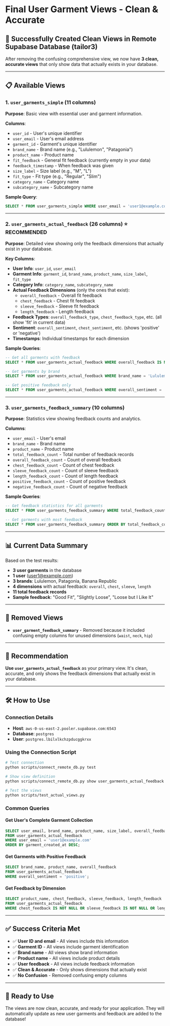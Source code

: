# Final User Garment Views - Clean & Accurate

## 🎉 **Successfully Created Clean Views in Remote Supabase Database (tailor3)**

After removing the confusing comprehensive view, we now have **3 clean, accurate views** that only show data that actually exists in your database.

---

## 📋 **Available Views**

### **1. `user_garments_simple`** (11 columns)
**Purpose**: Basic view with essential user and garment information.

**Columns**:
- `user_id` - User's unique identifier
- `user_email` - User's email address  
- `garment_id` - Garment's unique identifier
- `brand_name` - Brand name (e.g., "Lululemon", "Patagonia")
- `product_name` - Product name
- `fit_feedback` - General fit feedback (currently empty in your data)
- `feedback_timestamp` - When feedback was given
- `size_label` - Size label (e.g., "M", "L")
- `fit_type` - Fit type (e.g., "Regular", "Slim")
- `category_name` - Category name
- `subcategory_name` - Subcategory name

**Sample Query**:
```sql
SELECT * FROM user_garments_simple WHERE user_email = 'user1@example.com';
```

---

### **2. `user_garments_actual_feedback`** (26 columns) ⭐ **RECOMMENDED**
**Purpose**: Detailed view showing only the feedback dimensions that actually exist in your database.

**Key Columns**:
- **User Info**: `user_id`, `user_email`
- **Garment Info**: `garment_id`, `brand_name`, `product_name`, `size_label`, `fit_type`
- **Category Info**: `category_name`, `subcategory_name`
- **Actual Feedback Dimensions** (only the ones that exist):
  - `overall_feedback` - Overall fit feedback
  - `chest_feedback` - Chest fit feedback  
  - `sleeve_feedback` - Sleeve fit feedback
  - `length_feedback` - Length feedback
- **Feedback Types**: `overall_feedback_type`, `chest_feedback_type`, etc. (all show 'fit' in current data)
- **Sentiment**: `overall_sentiment`, `chest_sentiment`, etc. (shows 'positive' or 'negative')
- **Timestamps**: Individual timestamps for each dimension

**Sample Queries**:
```sql
-- Get all garments with feedback
SELECT * FROM user_garments_actual_feedback WHERE overall_feedback IS NOT NULL;

-- Get garments by brand
SELECT * FROM user_garments_actual_feedback WHERE brand_name = 'Lululemon';

-- Get positive feedback only
SELECT * FROM user_garments_actual_feedback WHERE overall_sentiment = 'positive';
```

---

### **3. `user_garments_feedback_summary`** (10 columns)
**Purpose**: Statistics view showing feedback counts and analytics.

**Columns**:
- `user_email` - User's email
- `brand_name` - Brand name
- `product_name` - Product name
- `total_feedback_count` - Total number of feedback records
- `overall_feedback_count` - Count of overall feedback
- `chest_feedback_count` - Count of chest feedback
- `sleeve_feedback_count` - Count of sleeve feedback
- `length_feedback_count` - Count of length feedback
- `positive_feedback_count` - Count of positive feedback
- `negative_feedback_count` - Count of negative feedback

**Sample Queries**:
```sql
-- Get feedback statistics for all garments
SELECT * FROM user_garments_feedback_summary WHERE total_feedback_count > 0;

-- Get garments with most feedback
SELECT * FROM user_garments_feedback_summary ORDER BY total_feedback_count DESC;
```

---

## 📊 **Current Data Summary**

Based on the test results:
- **3 user garments** in the database
- **1 user** (user1@example.com)
- **3 brands**: Lululemon, Patagonia, Banana Republic
- **4 dimensions** with actual feedback: `overall`, `chest`, `sleeve`, `length`
- **11 total feedback records**
- **Sample feedback**: "Good Fit", "Slightly Loose", "Loose but I Like It"

---

## 🚫 **Removed Views**

- **`user_garment_feedback_summary`** - Removed because it included confusing empty columns for unused dimensions (`waist`, `neck`, `hip`)

---

## 🎯 **Recommendation**

**Use `user_garments_actual_feedback`** as your primary view. It's clean, accurate, and only shows the feedback dimensions that actually exist in your database.

---

## 🛠️ **How to Use**

### **Connection Details**
- **Host**: `aws-0-us-east-2.pooler.supabase.com:6543`
- **Database**: `postgres`
- **User**: `postgres.lbilxlkchzpducggkrxx`

### **Using the Connection Script**
```bash
# Test connection
python scripts/connect_remote_db.py test

# Show view definition
python scripts/connect_remote_db.py show user_garments_actual_feedback

# Test the views
python scripts/test_actual_views.py
```

### **Common Queries**

#### **Get User's Complete Garment Collection**
```sql
SELECT user_email, brand_name, product_name, size_label, overall_feedback
FROM user_garments_actual_feedback
WHERE user_email = 'user1@example.com'
ORDER BY garment_created_at DESC;
```

#### **Get Garments with Positive Feedback**
```sql
SELECT brand_name, product_name, overall_feedback
FROM user_garments_actual_feedback
WHERE overall_sentiment = 'positive';
```

#### **Get Feedback by Dimension**
```sql
SELECT product_name, chest_feedback, sleeve_feedback, length_feedback
FROM user_garments_actual_feedback
WHERE chest_feedback IS NOT NULL OR sleeve_feedback IS NOT NULL OR length_feedback IS NOT NULL;
```

---

## ✅ **Success Criteria Met**

- ✅ **User ID and email** - All views include this information
- ✅ **Garment ID** - All views include garment identification
- ✅ **Brand name** - All views show brand information
- ✅ **Product name** - All views include product details
- ✅ **User feedback** - All views include feedback information
- ✅ **Clean & Accurate** - Only shows dimensions that actually exist
- ✅ **No Confusion** - Removed confusing empty columns

---

## 🚀 **Ready to Use**

The views are now clean, accurate, and ready for your application. They will automatically update as new user garments and feedback are added to the database! 